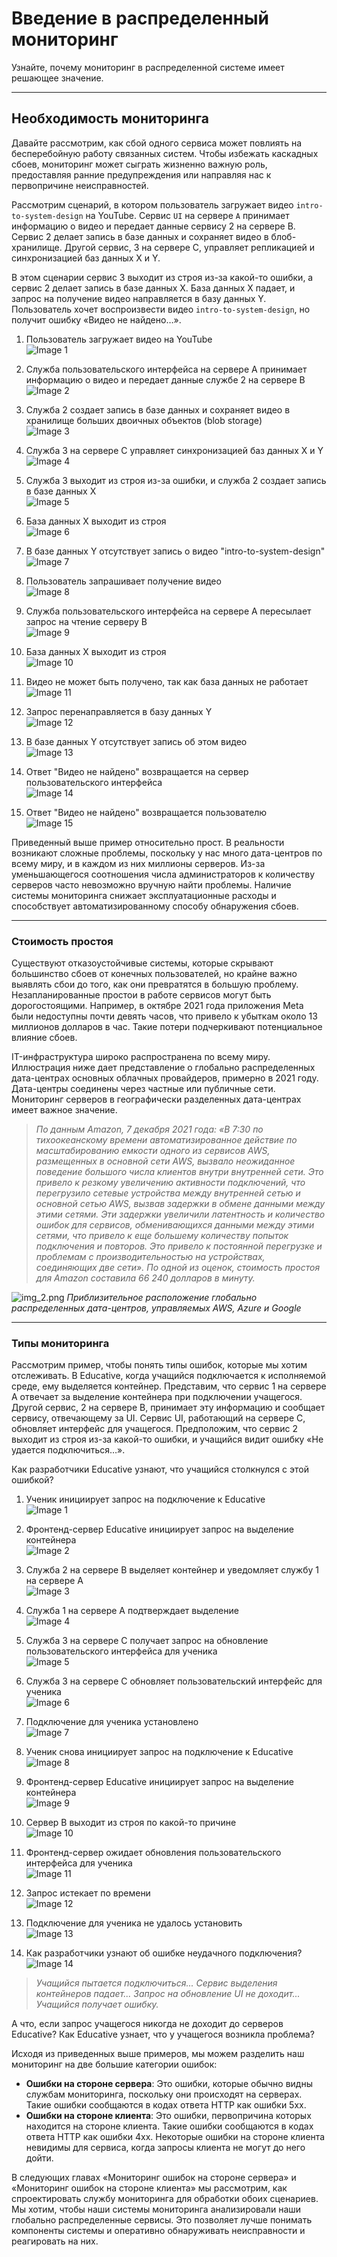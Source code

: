 # **Введение в распределенный мониторинг**

Узнайте, почему мониторинг в распределенной системе имеет решающее значение.

---

## **Необходимость мониторинга**

Давайте рассмотрим, как сбой одного сервиса может повлиять на бесперебойную работу связанных систем. Чтобы избежать каскадных сбоев, мониторинг может сыграть жизненно важную роль, предоставляя ранние предупреждения или направляя нас к первопричине неисправностей.

Рассмотрим сценарий, в котором пользователь загружает видео `intro-to-system-design` на YouTube. Сервис `UI` на сервере `A` принимает информацию о видео и передает данные сервису 2 на сервере B. Сервис 2 делает запись в базе данных и сохраняет видео в блоб-хранилище. Другой сервис, 3 на сервере C, управляет репликацией и синхронизацией баз данных X и Y.

В этом сценарии сервис 3 выходит из строя из-за какой-то ошибки, а сервис 2 делает запись в базе данных X. База данных X падает, и запрос на получение видео направляется в базу данных Y. Пользователь хочет воспроизвести видео `intro-to-system-design`, но получит ошибку «Видео не найдено…».

1) Пользователь загружает видео на YouTube  
   ![Image 1](img/image_8764df96-a90a-4b70-a5d1-3f462b401ec6.svg)

2) Служба пользовательского интерфейса на сервере A принимает информацию о видео и передает данные службе 2 на сервере B  
   ![Image 2](img/image_c389b791-9afb-4053-b00e-be9554932955.svg)

3) Служба 2 создает запись в базе данных и сохраняет видео в хранилище больших двоичных объектов (blob storage)  
   ![Image 3](img/image_dc2b02a8-5291-497f-b593-9cc2decc974b.svg)

4) Служба 3 на сервере C управляет синхронизацией баз данных X и Y  
   ![Image 4](img/image_84aedcad-9b6a-479b-8b04-659d52abcec4.svg)

5) Служба 3 выходит из строя из-за ошибки, и служба 2 создает запись в базе данных X  
   ![Image 5](img/image_99336dad-f9fb-4710-8c40-74adb7dfabd4.svg)

6) База данных X выходит из строя  
   ![Image 6](img/image_77b4c0b4-054e-434e-be93-12a8e130617f.svg)

7) В базе данных Y отсутствует запись о видео "intro-to-system-design"  
   ![Image 7](img/image_49270d89-1c70-4dde-bbfe-d9faca28d4cb.svg)

8) Пользователь запрашивает получение видео  
   ![Image 8](img/image_b787815b-4a71-4bdf-848d-2bb4a195f35b.svg)

9) Служба пользовательского интерфейса на сервере A пересылает запрос на чтение серверу B  
   ![Image 9](img/image_7e198d5c-f58d-4cc2-a902-b6a955177ebf.svg)

10) База данных X выходит из строя  
    ![Image 10](img/image_765db378-7ebb-4d26-a431-a283ef48acda.svg)

11) Видео не может быть получено, так как база данных не работает  
    ![Image 11](img/image_ef7c3fa1-3cff-407b-a093-a5339e330e86.svg)

12) Запрос перенаправляется в базу данных Y  
    ![Image 12](img/image_0e66e8ca-ac86-4bf5-a9fa-4083691cad68.svg)

13) В базе данных Y отсутствует запись об этом видео  
    ![Image 13](img/image_53c677d1-766f-4385-8498-3230583db5af.svg)

14) Ответ "Видео не найдено" возвращается на сервер пользовательского интерфейса  
    ![Image 14](img/image_0b6d6ecb-37d5-4022-856e-33d4ba05d873.svg)

15) Ответ "Видео не найдено" возвращается пользователю  
    ![Image 15](img/image_b0800aac-52a1-4e50-89ae-d9bc54288d01.svg)


Приведенный выше пример относительно прост. В реальности возникают сложные проблемы, поскольку у нас много дата-центров по всему миру, и в каждом из них миллионы серверов. Из-за уменьшающегося соотношения числа администраторов к количеству серверов часто невозможно вручную найти проблемы. Наличие системы мониторинга снижает эксплуатационные расходы и способствует автоматизированному способу обнаружения сбоев.


---
### **Стоимость простоя**

Существуют отказоустойчивые системы, которые скрывают большинство сбоев от конечных пользователей, но крайне важно выявлять сбои до того, как они превратятся в большую проблему. Незапланированные простои в работе сервисов могут быть дорогостоящими. Например, в октябре 2021 года приложения Meta были недоступны почти девять часов, что привело к убыткам около 13 миллионов долларов в час. Такие потери подчеркивают потенциальное влияние сбоев.

IT-инфраструктура широко распространена по всему миру. Иллюстрация ниже дает представление о глобально распределенных дата-центрах основных облачных провайдеров, примерно в 2021 году. Дата-центры соединены через частные или публичные сети. Мониторинг серверов в географически разделенных дата-центрах имеет важное значение.

> *По данным Amazon, 7 декабря 2021 года: «В 7:30 по тихоокеанскому времени автоматизированное действие по масштабированию емкости одного из сервисов AWS, размещенных в основной сети AWS, вызвало неожиданное поведение большого числа клиентов внутри внутренней сети. Это привело к резкому увеличению активности подключений, что перегрузило сетевые устройства между внутренней сетью и основной сетью AWS, вызвав задержки в обмене данными между этими сетями. Эти задержки увеличили латентность и количество ошибок для сервисов, обменивающихся данными между этими сетями, что привело к еще большему количеству попыток подключения и повторов. Это привело к постоянной перегрузке и проблемам с производительностью на устройствах, соединяющих две сети». По одной из оценок, стоимость простоя для Amazon составила 66 240 долларов в минуту.*

![img_2.png](img/img_2.png)
*Приблизительное расположение глобально распределенных дата-центров, управляемых AWS, Azure и Google*

---
### **Типы мониторинга**

Рассмотрим пример, чтобы понять типы ошибок, которые мы хотим отслеживать. В Educative, когда учащийся подключается к исполняемой среде, ему выделяется контейнер. Представим, что сервис 1 на сервере A отвечает за выделение контейнера при подключении учащегося. Другой сервис, 2 на сервере B, принимает эту информацию и сообщает сервису, отвечающему за UI. Сервис UI, работающий на сервере C, обновляет интерфейс для учащегося. Предположим, что сервис 2 выходит из строя из-за какой-то ошибки, и учащийся видит ошибку «Не удается подключиться…».

Как разработчики Educative узнают, что учащийся столкнулся с этой ошибкой?

1) Ученик инициирует запрос на подключение к Educative  
   ![Image 1](img/image_24402d29-2820-461e-9478-9f7a8798e331.svg)

2) Фронтенд-сервер Educative инициирует запрос на выделение контейнера  
   ![Image 2](img/image_1be8293b-bf8f-4b88-93c7-f59a88152c13.svg)

3) Служба 2 на сервере B выделяет контейнер и уведомляет службу 1 на сервере A  
   ![Image 3](img/image_9d12f86a-144d-4152-af9f-03f5c6f78510.svg)

4) Служба 1 на сервере A подтверждает выделение  
   ![Image 4](img/image_05bedee1-cbc1-467d-aeae-2218d8aecb07.svg)

5) Служба 3 на сервере C получает запрос на обновление пользовательского интерфейса для ученика  
   ![Image 5](img/image_83ff44cd-370d-4a08-ac69-9dc90fccf40d.svg)

6) Служба 3 на сервере C обновляет пользовательский интерфейс для ученика  
   ![Image 6](img/image_e7905102-da60-4585-b7d6-d1dd8ef76cd5.svg)

7) Подключение для ученика установлено  
   ![Image 7](img/image_79a0dd9b-efe2-42ae-9896-89a6030309ad.svg)

8) Ученик снова инициирует запрос на подключение к Educative  
   ![Image 8](img/image_a03a8b0c-2530-4c4f-9c39-42d9a0eb6f9e.svg)

9) Фронтенд-сервер Educative инициирует запрос на выделение контейнера  
   ![Image 9](img/image_0e2f12a7-962c-4188-a5e7-e2569748f176.svg)

10) Сервер B выходит из строя по какой-то причине  
    ![Image 10](img/image_ab4aeda3-2e38-4f2d-a683-42b0376ce7b2.svg)

11) Фронтенд-сервер ожидает обновления пользовательского интерфейса для ученика  
    ![Image 11](img/image_5ee812fc-68ad-4e20-8dec-ca8e64e3e249.svg)

12) Запрос истекает по времени  
    ![Image 12](img/image_229d1caa-fc10-473c-b4a7-90368d51b512.svg)

13) Подключение для ученика не удалось установить  
    ![Image 13](img/image_94352889-3d08-4759-9996-053de8bdbb53.svg)

14) Как разработчики узнают об ошибке неудачного подключения?  
    ![Image 14](img/image_925ba761-fafd-42d0-9162-ec1403d9860f.svg)

> *Учащийся пытается подключиться... Сервис выделения контейнеров падает... Запрос на обновление UI не доходит... Учащийся получает ошибку.*

А что, если запрос учащегося никогда не доходит до серверов Educative? Как Educative узнает, что у учащегося возникла проблема?

Исходя из приведенных выше примеров, мы можем разделить наш мониторинг на две большие категории ошибок:

*   **Ошибки на стороне сервера**: Это ошибки, которые обычно видны службам мониторинга, поскольку они происходят на серверах. Такие ошибки сообщаются в кодах ответа HTTP как ошибки 5xx.
*   **Ошибки на стороне клиента**: Это ошибки, первопричина которых находится на стороне клиента. Такие ошибки сообщаются в кодах ответа HTTP как ошибки 4xx. Некоторые ошибки на стороне клиента невидимы для сервиса, когда запросы клиента не могут до него дойти.

В следующих главах «Мониторинг ошибок на стороне сервера» и «Мониторинг ошибок на стороне клиента» мы рассмотрим, как спроектировать службу мониторинга для обработки обоих сценариев. Мы хотим, чтобы наши системы мониторинга анализировали наши глобально распределенные сервисы. Это позволяет лучше понимать компоненты системы и оперативно обнаруживать неисправности и реагировать на них.
